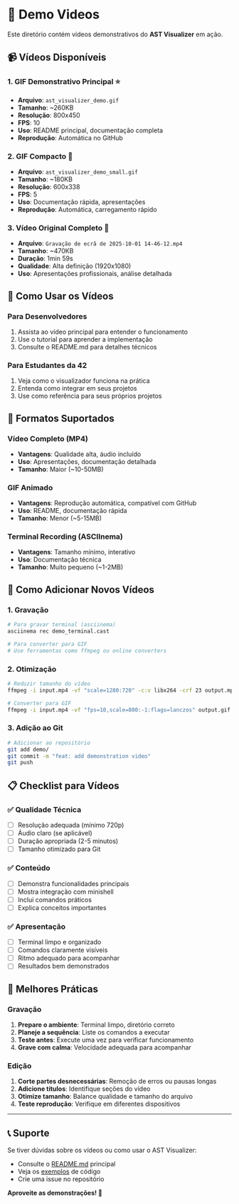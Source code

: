 # 🎥 Demo Videos

Este diretório contém vídeos demonstrativos do **AST Visualizer** em ação.

## 📹 Vídeos Disponíveis

### 1. **GIF Demonstrativo Principal** ⭐
- **Arquivo**: `ast_visualizer_demo.gif`
- **Tamanho**: ~260KB
- **Resolução**: 800x450
- **FPS**: 10
- **Uso**: README principal, documentação completa
- **Reprodução**: Automática no GitHub

### 2. **GIF Compacto** 🎯
- **Arquivo**: `ast_visualizer_demo_small.gif` 
- **Tamanho**: ~180KB
- **Resolução**: 600x338
- **FPS**: 5
- **Uso**: Documentação rápida, apresentações
- **Reprodução**: Automática, carregamento rápido

### 3. **Vídeo Original Completo** 📱
- **Arquivo**: `Gravação de ecrã de 2025-10-01 14-46-12.mp4`
- **Tamanho**: ~470KB
- **Duração**: 1min 59s
- **Qualidade**: Alta definição (1920x1080)
- **Uso**: Apresentações profissionais, análise detalhada

## 🚀 Como Usar os Vídeos

### Para Desenvolvedores
1. Assista ao vídeo principal para entender o funcionamento
2. Use o tutorial para aprender a implementação
3. Consulte o README.md para detalhes técnicos

### Para Estudantes da 42
1. Veja como o visualizador funciona na prática
2. Entenda como integrar em seus projetos
3. Use como referência para seus próprios projetos

## 📱 Formatos Suportados

### Vídeo Completo (MP4)
- **Vantagens**: Qualidade alta, áudio incluído
- **Uso**: Apresentações, documentação detalhada
- **Tamanho**: Maior (~10-50MB)

### GIF Animado
- **Vantagens**: Reprodução automática, compatível com GitHub
- **Uso**: README, documentação rápida
- **Tamanho**: Menor (~5-15MB)

### Terminal Recording (ASCIInema)
- **Vantagens**: Tamanho mínimo, interativo
- **Uso**: Documentação técnica
- **Tamanho**: Muito pequeno (~1-2MB)

## 🔧 Como Adicionar Novos Vídeos

### 1. Gravação
```bash
# Para gravar terminal (asciinema)
asciinema rec demo_terminal.cast

# Para converter para GIF
# Use ferramentas como ffmpeg ou online converters
```

### 2. Otimização
```bash
# Reduzir tamanho do vídeo
ffmpeg -i input.mp4 -vf "scale=1280:720" -c:v libx264 -crf 23 output.mp4

# Converter para GIF
ffmpeg -i input.mp4 -vf "fps=10,scale=800:-1:flags=lanczos" output.gif
```

### 3. Adição ao Git
```bash
# Adicionar ao repositório
git add demo/
git commit -m "feat: add demonstration video"
git push
```

## 📋 Checklist para Vídeos

### ✅ Qualidade Técnica
- [ ] Resolução adequada (mínimo 720p)
- [ ] Áudio claro (se aplicável)
- [ ] Duração apropriada (2-5 minutos)
- [ ] Tamanho otimizado para Git

### ✅ Conteúdo
- [ ] Demonstra funcionalidades principais
- [ ] Mostra integração com minishell
- [ ] Inclui comandos práticos
- [ ] Explica conceitos importantes

### ✅ Apresentação
- [ ] Terminal limpo e organizado
- [ ] Comandos claramente visíveis
- [ ] Ritmo adequado para acompanhar
- [ ] Resultados bem demonstrados

## 🎯 Melhores Práticas

### Gravação
1. **Prepare o ambiente**: Terminal limpo, diretório correto
2. **Planeje a sequência**: Liste os comandos a executar
3. **Teste antes**: Execute uma vez para verificar funcionamento
4. **Grave com calma**: Velocidade adequada para acompanhar

### Edição
1. **Corte partes desnecessárias**: Remoção de erros ou pausas longas
2. **Adicione títulos**: Identifique seções do vídeo
3. **Otimize tamanho**: Balance qualidade e tamanho do arquivo
4. **Teste reprodução**: Verifique em diferentes dispositivos

---

## 📞 Suporte

Se tiver dúvidas sobre os vídeos ou como usar o AST Visualizer:

- Consulte o [README.md](../README.md) principal
- Veja os [exemplos](../examples/) de código
- Crie uma issue no repositório

**Aproveite as demonstrações! 🎉**